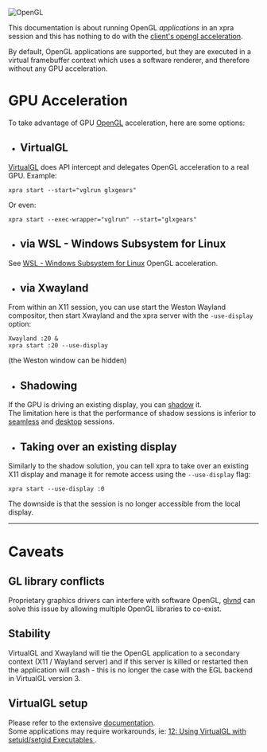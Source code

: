 ![OpenGL](../images/icons/opengl.png)

This documentation is about running OpenGL _applications_ in an xpra session and this has nothing to do with the [client's opengl acceleration](./Client-OpenGL.md).

By default, OpenGL applications are supported, but they are executed in a virtual framebuffer context which uses a software renderer, and therefore without any GPU acceleration.


# GPU Acceleration
To take advantage of GPU [OpenGL](https://www.opengl.org/) acceleration, here are some options:

* ## VirtualGL
[VirtualGL](http://www.virtualgl.org/) does API intercept and delegates OpenGL acceleration to a real GPU. Example:
```shell
xpra start --start="vglrun glxgears"
```
Or even:
```shell
xpra start --exec-wrapper="vglrun" --start="glxgears"
```

* ## via WSL - Windows Subsystem for Linux
See [WSL - Windows Subsystem for Linux](./WSL.md) OpenGL acceleration.

* ## via Xwayland
From within an X11 session, you can use start the Weston Wayland compositor, then start Xwayland and the xpra server with the `-use-display` option:
```shell
Xwayland :20 &
xpra start :20 --use-display
```
(the Weston window can be hidden)


* ## Shadowing
If the GPU is driving an existing display, you can [shadow](./Shadow.md) it.\
The limitation here is that the performance of shadow sessions is inferior to [seamless](./Seamless.md) and [desktop](./Desktop.md) sessions.


* ## Taking over an existing display
Similarly to the shadow solution, you can tell xpra to take over an existing X11 display and manage it for remote access using the `--use-display` flag:
```shell
xpra start --use-display :0
```
The downside is that the session is no longer accessible from the local display.


***


# Caveats

## GL library conflicts
Proprietary graphics drivers can interfere with software OpenGL, [glvnd](https://github.com/NVIDIA/libglvnd) can solve this issue by allowing multiple OpenGL libraries to co-exist.

## Stability
VirtualGL and Xwayland will tie the OpenGL application to a secondary context (X11 / Wayland server) and if this server is killed or restarted then the application will crash - this is no longer the case with the EGL backend in VirtualGL version 3.

## VirtualGL setup
Please refer to the extensive [documentation](https://github.com/VirtualGL/virtualgl/tree/master/doc).  
Some applications may require workarounds, ie: [12: Using VirtualGL with setuid/setgid Executables
](https://github.com/VirtualGL/virtualgl/blob/master/doc/setuid.txt).
